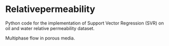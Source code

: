 # Relativepermeability
Python code for the implementation of Support Vector Regression (SVR) on oil and water relative permeability dataset.

Multiphase flow in porous media.
